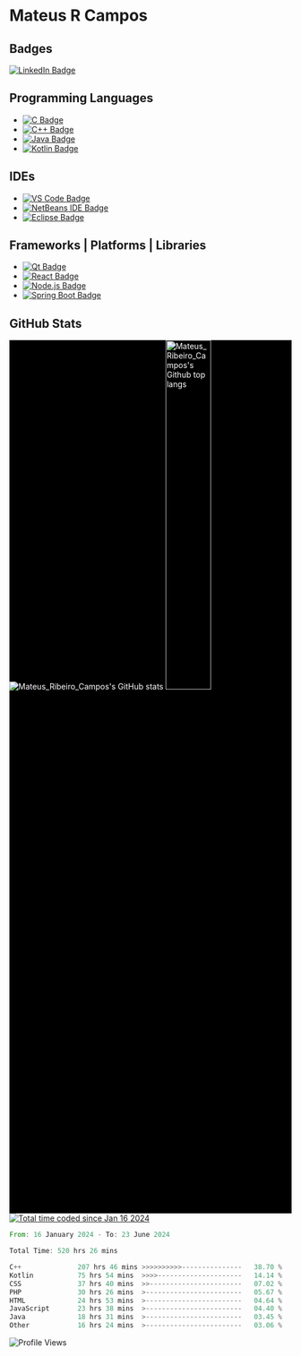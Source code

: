 # Mateus R Campos

## Badges
[![LinkedIn Badge](https://img.shields.io/badge/LinkedIn-blue?style=for-the-badge&logo=linkedin&logoColor=white)](https://www.linkedin.com/in/mateus-ribeiro-de-campos-6a135331)

## Programming Languages
- [![C Badge](https://img.shields.io/badge/c-%2300599C.svg?style=for-the-badge&logo=c&logoColor=white)](https://learn.microsoft.com/en-us/cpp/c-language/?view=msvc-170)
- [![C++ Badge](https://img.shields.io/badge/c++-%2300599C.svg?style=for-the-badge&logo=c%2B%2B&logoColor=white)](https://learn.microsoft.com/en-us/cpp/cpp/?view=msvc-170)
- [![Java Badge](https://img.shields.io/badge/java-%23ED8B00.svg?style=for-the-badge&logo=openjdk&logoColor=white)](https://dev.java/)
- [![Kotlin Badge](https://img.shields.io/badge/Kotlin-0095D5?&style=for-the-badge&logo=kotlin&logoColor=white)](https://kotlinlang.org/docs/home.html)

## IDEs
- [![VS Code Badge](https://img.shields.io/badge/Visual%20Studio%20Code-0078d7.svg?style=for-the-badge&logo=visual-studio-code&logoColor=white)](https://code.visualstudio.com/docs)
- [![NetBeans IDE Badge](https://img.shields.io/badge/NetBeansIDE-1B6AC6.svg?style=for-the-badge&logo=apache-netbeans-ide&logoColor=white)](https://netbeans.apache.org/front/main/)
- [![Eclipse Badge](https://img.shields.io/badge/Eclipse-2C2255?style=for-the-badge&logo=eclipse&logoColor=white)](https://www.eclipse.org/documentation/)

## Frameworks | Platforms | Libraries
- [![Qt Badge](https://img.shields.io/badge/Qt-%23217346.svg?style=for-the-badge&logo=Qt&logoColor=white)](https://doc.qt.io/)
- [![React Badge](https://img.shields.io/badge/react-%2320232a.svg?style=for-the-badge&logo=react&logoColor=%2361DAFB)](https://react.dev/)
- [![Node.js Badge](https://img.shields.io/badge/node.js-6DA55F?style=for-the-badge&logo=node.js&logoColor=white)](https://nodejs.org/en)
- [![Spring Boot Badge](https://img.shields.io/badge/Spring_Boot-F2F4F9?style=for-the-badge&logo=spring-boot)](https://docs.spring.io/spring-boot/docs/current/reference/htmlsingle/)

## GitHub Stats
<div style="background-color: #000000; color: #ffffff; display: inline-block; align-items: stretch;">
  <div style="flex: 1;">
    <img src="https://github-readme-stats-sigma-five.vercel.app/api?username=mateusribeirocampos&show_icons=true&theme=dark" alt="Mateus_Ribeiro_Campos's GitHub stats" style="max-width: 70%;">
    <img src="https://github-readme-stats-sigma-five.vercel.app/api/top-langs/?username=mateusribeirocampos&layout=compact&theme=dark" alt="Mateus_Ribeiro_Campos's Github top langs" style="width: 40%;">
  </div>
</div>
<div>
  <a href="https://wakatime.com/@018d1435-2bbc-41f2-9c8e-18d6109531a4"><img src="https://wakatime.com/badge/user/018d1435-2bbc-41f2-9c8e-18d6109531a4.svg" alt="Total time coded since Jan 16 2024" /></a>
</div>
<!--START_SECTION:waka-->

```rust
From: 16 January 2024 - To: 23 June 2024

Total Time: 520 hrs 26 mins

C++              207 hrs 46 mins >>>>>>>>>>---------------   38.70 %
Kotlin           75 hrs 54 mins  >>>>---------------------   14.14 %
CSS              37 hrs 40 mins  >>-----------------------   07.02 %
PHP              30 hrs 26 mins  >------------------------   05.67 %
HTML             24 hrs 53 mins  >------------------------   04.64 %
JavaScript       23 hrs 38 mins  >------------------------   04.40 %
Java             18 hrs 31 mins  >------------------------   03.45 %
Other            16 hrs 24 mins  >------------------------   03.06 %
```

<!--END_SECTION:waka-->

![Profile Views](https://komarev.com/ghpvc/?username=mateusribeirocampos&color=grey)
